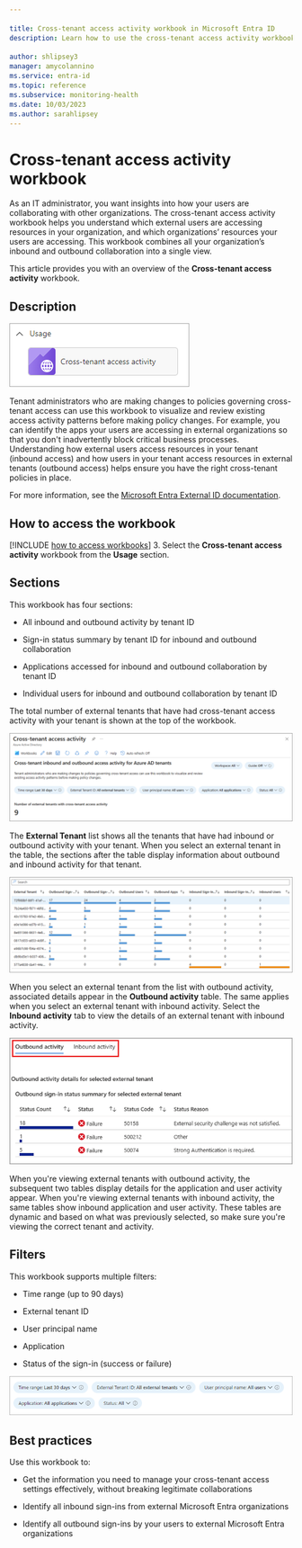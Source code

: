 ```yaml
---

title: Cross-tenant access activity workbook in Microsoft Entra ID
description: Learn how to use the cross-tenant access activity workbook.

author: shlipsey3
manager: amycolannino
ms.service: entra-id
ms.topic: reference
ms.subservice: monitoring-health
ms.date: 10/03/2023
ms.author: sarahlipsey
---
```


# Cross-tenant access activity workbook

As an IT administrator, you want insights into how your users are collaborating with other organizations. The cross-tenant access activity workbook helps you understand which external users are accessing resources in your organization, and which organizations’ resources your users are accessing. This workbook combines all your organization’s inbound and outbound collaboration into a single view.

This article provides you with an overview of the **Cross-tenant access activity** workbook.


## Description

![Image showing this workbook is found under the Usage category](./media/workbook-cross-tenant-access-activity/workbook-category.png)

Tenant administrators who are making changes to policies governing cross-tenant access can use this workbook to visualize and review existing access activity patterns before making policy changes. For example, you can identify the apps your users are accessing in external organizations so that you don't inadvertently block critical business processes. Understanding how external users access resources in your tenant (inbound access) and how users in your tenant access resources in external tenants (outbound access) helps ensure you have the right cross-tenant policies in place.

For more information, see the [Microsoft Entra External ID documentation](~/external-id/index.yml).

## How to access the workbook

[!INCLUDE [how to access workbooks](~/includes/how-to-access-workbooks.md)]
3. Select the **Cross-tenant access activity** workbook from the **Usage** section.

## Sections

This workbook has four sections:

- All inbound and outbound activity by tenant ID

- Sign-in status summary by tenant ID for inbound and outbound collaboration

- Applications accessed for inbound and outbound collaboration by tenant ID

- Individual users for inbound and outbound collaboration by tenant ID

The total number of external tenants that have had cross-tenant access activity with your tenant is shown at the top of the workbook. 

![Screenshot of the first section of the workbook.](./media/workbook-cross-tenant-access-activity/cross-tenant-activity-top.png)

The **External Tenant** list shows all the tenants that have had inbound or outbound activity with your tenant. When you select an external tenant in the table, the sections after the table display information about outbound and inbound activity for that tenant.

![Screenshot of the external tenant list.](./media/workbook-cross-tenant-access-activity/cross-tenant-activity-external-tenant-list.png)

When you select an external tenant from the list with outbound activity, associated details appear in the **Outbound activity** table. The same applies when you select an external tenant with inbound activity. Select the **Inbound activity** tab to view the details of an external tenant with inbound activity.

![Screenshot of the outbound and inbound activity, with the outbound and inbound options highlighted.](./media/workbook-cross-tenant-access-activity/cross-tenant-activity-outbound-inbound-activity.png)

When you're viewing external tenants with outbound activity, the subsequent two tables display details for the application and user activity appear. When you're viewing external tenants with inbound activity, the same tables show inbound application and user activity. These tables are dynamic and based on what was previously selected, so make sure you're viewing the correct tenant and activity.

## Filters

This workbook supports multiple filters:

- Time range (up to 90 days)

- External tenant ID

- User principal name

- Application

- Status of the sign-in (success or failure)

![Screenshot showing workbook filters](./media/workbook-cross-tenant-access-activity/workbook-filters.png)

## Best practices

Use this workbook to:

- Get the information you need to manage your cross-tenant access settings effectively, without breaking legitimate collaborations

- Identify all inbound sign-ins from external Microsoft Entra organizations

- Identify all outbound sign-ins by your users to external Microsoft Entra organizations
